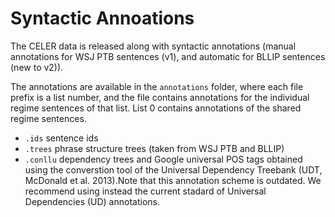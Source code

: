 # Syntactic Annoations

The CELER data is released along with syntactic annotations (manual annotations for WSJ PTB sentences (v1), and automatic for BLLIP sentences (new to v2)).

The annotations are available in the `annotations` folder, where each file prefix is a list number, and the file contains annotations for the individual regime sentences of that list. List 0 contains annotations of the shared regime sentences.

- `.ids` sentence ids
- `.trees` phrase structure trees (taken from WSJ PTB and BLLIP)
- `.conllu` dependency trees and Google universal POS tags obtained using the converstion tool of the Universal Dependency Treebank (UDT, McDonald et al. 2013).Note that this annotation scheme is outdated. We recommend using instead the current stadard of Universal Dependencies (UD) annotations. 